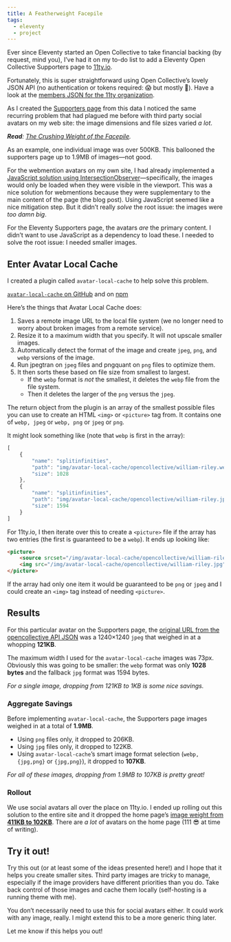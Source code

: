 ```yaml
---
title: A Featherweight Facepile
tags:
  - eleventy
  - project
---
```


Ever since Eleventy started an Open Collective to take financial backing (by request, mind you), I’ve had it on my to-do list to add a Eleventy Open Collective Supporters page to [11ty.io](https://www.11ty.io/).

Fortunately, this is super straightforward using Open Collective’s lovely JSON API (no authentication or tokens required: 😱 but mostly 🎉). Have a look at the [members JSON for the 11ty organization](https://opencollective.com/11ty/members/all.json).

As I created the [Supporters page](https://www.11ty.io/docs/supporters/) from this data I noticed the same recurring problem that had plagued me before with third party social avatars on my web site: the image dimensions and file sizes varied _a lot_.

_**Read**: [The Crushing Weight of the Facepile](/web/facepile/)._

As an example, one individual image was over 500KB. This ballooned the supporters page up to 1.9MB of images—not good.

For the webmention avatars on my own site, I had already implemented a [JavaScript solution using IntersectionObserver](/web/facepile/)—specifically, the images would only be loaded when they were visible in the viewport. This was a nice solution for webmentions because they were supplementary to the main content of the page (the blog post). Using JavaScript seemed like a nice mitigation step. But it didn’t really _solve_ the root issue: the images were _too damn big_.

For the Eleventy Supporters page, the avatars *are* the primary content. I didn’t want to use JavaScript as a dependency to load these. I needed to solve the root issue: I needed smaller images.

## Enter Avatar Local Cache

I created a plugin called `avatar-local-cache` to help solve this problem.

<div class="primarylink"><a href="https://github.com/zachleat/avatar-local-cache"><code>avatar-local-cache</code> on GitHub</a> and on <a href="https://www.npmjs.com/package/avatar-local-cache">npm</a></div>

Here’s the things that Avatar Local Cache does:

1. Saves a remote image URL to the local file system (we no longer need to worry about broken images from a remote service).
1. Resize it to a maximum width that you specify. It will not upscale smaller images.
1. Automatically detect the format of the image and create `jpeg`, `png`, and `webp` versions of the image.
1. Run jpegtran on `jpeg` files and pngquant on `png` files to optimize them.
1. It then sorts these based on file size from smallest to largest.
    * If the `webp` format is *not* the smallest, it deletes the `webp` file from the file system.
    * Then it deletes the larger of the `png` versus the `jpeg`.

The return object from the plugin is an array of the smallest possible files you can use to create an HTML `<img>` or `<picture>` tag from. It contains one of `webp, jpeg` or `webp, png` or `jpeg` or `png`.

It might look something like (note that `webp` is first in the array):

```js
[
    {
        "name": "splitinfinities",
        "path": "img/avatar-local-cache/opencollective/william-riley.webp",
        "size": 1028
    },
    {
        "name": "splitinfinities",
        "path": "img/avatar-local-cache/opencollective/william-riley.jpg",
        "size": 1594
    }
]
```

For 11ty.io, I then iterate over this to create a `<picture>` file if the array has two entries (the first is guaranteed to be a `webp`). It ends up looking like:

```html
<picture>
    <source srcset="/img/avatar-local-cache/opencollective/william-riley.webp" type="image/webp">
    <img src="/img/avatar-local-cache/opencollective/william-riley.jpg" alt="William Riley" loading="lazy">
</picture>
```

If the array had only one item it would be guaranteed to be `png` or `jpeg` and I could create an `<img>` tag instead of needing `<picture>`.

## Results

For this particular avatar on the Supporters page, the [original URL from the opencollective API JSON](https://opencollective-production.s3.us-west-1.amazonaws.com/3e53bc60-bd71-11e9-977d-87c4e0ce5473.jpeg) was a 1240×1240 `jpeg` that weighed in at a whopping **121KB**.

The maximum width I used for the `avatar-local-cache` images was 73px. Obviously this was going to be smaller: the `webp` format was only **1028 bytes** and the fallback `jpg` format was 1594 bytes.

_For a single image, dropping from 121KB to 1KB is some nice savings._

### Aggregate Savings

Before implementing `avatar-local-cache`, the Supporters page images weighed in at a total of **1.9MB**.

* Using `png` files only, it dropped to 206KB.
* Using `jpg` files only, it dropped to 122KB.
* Using `avatar-local-cache`’s smart image format selection (`webp,{jpg,png}` or `{jpg,png}`), it dropped to **107KB**.

_For all of these images, dropping from 1.9MB to 107KB is pretty great!_

### Rollout

We use social avatars all over the place on 11ty.io. I ended up rolling out this solution to the entire site and it dropped the home page’s [image weight from **411KB to 102KB**](https://twitter.com/zachleat/status/1164905436950253569). There are _a lot_ of avatars on the home page (111 😎 at time of writing).

## Try it out!

Try this out (or at least some of the ideas presented here!) and I hope that it helps you create smaller sites. Third party images are tricky to manage, especially if the image providers have different priorities than you do. Take back control of those images and cache them locally (self-hosting is a running theme with me).

You don’t necessarily need to use this for social avatars either. It could work with any image, really. I might extend this to be a more generic thing later.

Let me know if this helps you out!